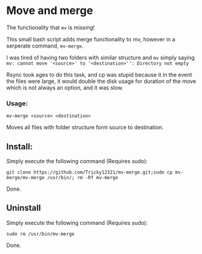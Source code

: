 # Move and merge
The functionality that `mv` is missing!

This small bash script adds merge functionality to mv, however in a serperate command, `mv-merge`.

I was tired of having two folders with similar structure and `mv` simply saying 
`mv: cannot move '<source>' to '<destination>'': Directory not empty`

Rsync took ages to do this task, and cp was stupid because it in the event the files were large, it would double the disk usage for duration of the move which is not always an option, and it was slow.
### Usage:
```
mv-merge <source> <destination>
```
Moves all files with folder structure form source to destination.



## Install:
Simply execute the following command (Requires sudo):
```
git clone https://github.com/Tricky12321/mv-merge.git;sudo cp mv-merge/mv-merge /usr/bin/; rm -Rf mv-merge
```
Done. 

## Uninstall
Simply execute the following command (Requires sudo):
```
sudo rm /usr/bin/mv-merge
```
Done.